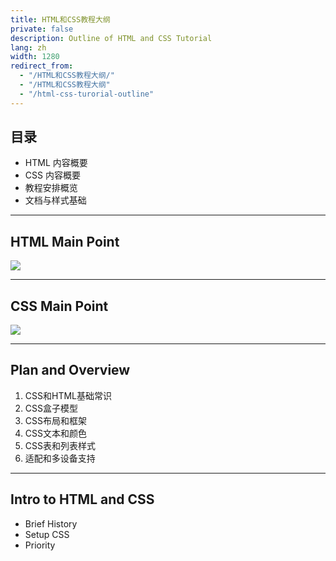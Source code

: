```yaml
---
title: HTML和CSS教程大纲
private: false
description: Outline of HTML and CSS Tutorial 
lang: zh
width: 1280
redirect_from:
  - "/HTML和CSS教程大纲/"
  - "/HTML和CSS教程大纲"
  - "/html-css-turorial-outline"
---
```



## 目录

* HTML 内容概要
* CSS 内容概要
* 教程安排概览
* 文档与样式基础


---

## HTML Main Point

[![](https://blog.newfuture.cc/assets/img/html-intro/html.png)](https://blog.newfuture.cc/html-intro/#mind-mapping-overview)

---

## CSS Main Point
[![](https://blog.newfuture.cc/assets/img/css-intro/css.png)](https://blog.newfuture.cc/css-intro/#mind-mapping-overview)

---

## Plan and Overview

1. CSS和HTML基础常识
2. CSS盒子模型
3. CSS布局和框架
4. CSS文本和颜色
5. CSS表和列表样式
6. 适配和多设备支持

---

## Intro to HTML and CSS

* Brief History
* Setup CSS
* Priority


